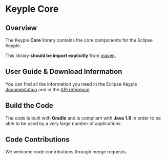 # Keyple Core

## Overview

The Keyple **Core** library contains the core components for the Eclipse Keyple. 

This library **should be import explicitly** from [maven](https://mvnrepository.com/artifact/org.eclipse.keyple/keyple-java-core).

## User Guide & Download Information

You can find all the information you need in the Eclipse Keyple [documentation](http://keyple.org/docs) and in the [API reference](https://keyple.org/docs/api-reference/).

## Build the Code

The code is built with **Gradle** and is compliant with **Java 1.6** in order to be able to be used by a very large number of applications.

## Code Contributions

We welcome code contributions through merge requests.
